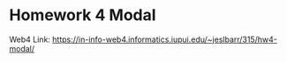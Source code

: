 # Homework 4 Modal
 
Web4 Link: https://in-info-web4.informatics.iupui.edu/~jeslbarr/315/hw4-modal/
